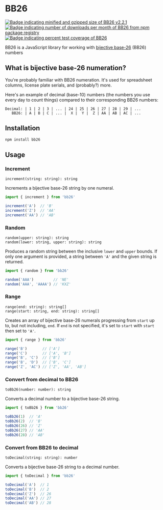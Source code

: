# BB26

[![Badge indicating minified and gzipped size of BB26 v2.2.1](https://img.shields.io/bundlephobia/minzip/bb26/2.2.1)](https://bundlephobia.com/result?p=bb26)
[![Badge indicating number of downloads per month of BB26 from npm package registry](https://img.shields.io/npm/dw/bb26)](https://www.npmjs.com/package/bb26)
[![Badge indicating percent test coverage of BB26](https://img.shields.io/codeclimate/coverage/ptrkcsk/BB26?label=test%20coverage)](https://codeclimate.com/github/ptrkcsk/BB26/test_coverage)

BB26 is a JavaScript library for working with [bijective base-26](https://en.wikipedia.org/wiki/Bijective_numeration#The_bijective_base-26_system) (BB26) numbers

## What is bijective base-26 numeration?

You're probably familiar with BB26 numeration. It's used for spreadsheet columns, license plate serials, and (probably?) more.

Here's an example of decimal (base-10) numbers (the numbers you use every day to count things) compared to their corresponding BB26 numbers:

```
Decimal: | 1 | 2 | 3 | ... | 24 | 25 | 26 | 27 | 28 | 29 | ...
   BB26: | A | B | C | ... |  X |  Y |  Z | AA | AB | AC | ...
```

## Installation

```sh
npm install bb26
```

## Usage

### Increment

```
increment(string: string): string
```

Increments a bijective base-26 string by one numeral.

```js
import { increment } from 'bb26'

increment('A')  // 'B'
increment('Z')  // 'AA'
increment('AA') // 'AB'
```

### Random

```
random(upper: string): string
random(lower: string, upper: string): string
```

Produces a random string between the inclusive `lower` and `upper` bounds. If only one argument is provided, a string between `'A'` and the given string is returned.

```js
import { random } from 'bb26'

random('AAA')         // 'NE'
random('AAA', 'AAAA') // 'KXZ'
```

### Range

```
range(end: string): string[]
range(start: string, end: string): string[]
```

Creates an array of bijective base-26 numerals progressing from `start` up to, but not including, `end`. If `end` is not specified, it's set to `start` with `start` then set to `'A'`.

```js
import { range } from 'bb26'

range('B')       // ['A']
range('C')       // ['A', 'B']
range('B', 'C')  // ['B']
range('B', 'D')  // ['B', 'C']
range('Z', 'AC') // ['Z', 'AA', 'AB']
```

### Convert from decimal to BB26

```
toBb26(number: number): string
```

Converts a decimal number to a bijective base-26 string.

```js
import { toBb26 } from 'bb26'

toBb26(1)  // 'A'
toBb26(2)  // 'B'
toBb26(26) // 'Z'
toBb26(27) // 'AA'
toBb26(28) // 'AB'
```

### Convert from BB26 to decimal

```
toDecimal(string: string): number
```

Converts a bijective base-26 string to a decimal number.

```js
import { toDecimal } from 'bb26'

toDecimal('A')  // 1
toDecimal('B')  // 2
toDecimal('Z')  // 26
toDecimal('AA') // 27
toDecimal('AB') // 28
```
